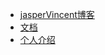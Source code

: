 - [jasperVincent博客](http://xuchangwei.com)
- [文档](https://jaspervincent.github.io/pic)
- [个人介绍](https://me.xuchangwei.com)
